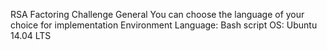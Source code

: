 RSA Factoring Challenge
General
You can choose the language of your choice for implementation
Environment
Language: Bash script
OS: Ubuntu 14.04 LTS
